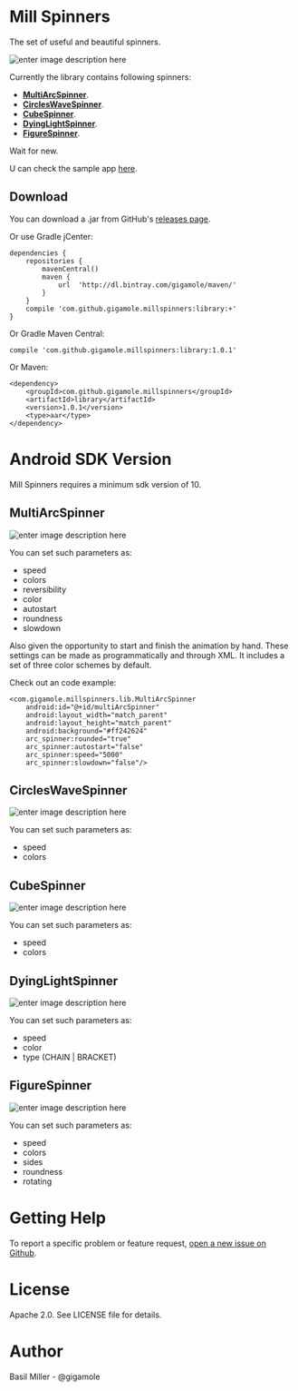 Mill Spinners
===================
The set of useful and beautiful spinners.

![enter image description here](https://lh3.googleusercontent.com/-bzGxaA_Oyk4/VR-miVWxGrI/AAAAAAAAAZE/tuTVk2dcRyQ/s0/Untitled-4.png "logo_title.png")

Currently the library contains following spinners:

 - [**MultiArcSpinner**](#multi_arc_spinner).
 - [**CirclesWaveSpinner**](#cws).
 - [**CubeSpinner**](#cs).
 - [**DyingLightSpinner**](#dls).
 - [**FigureSpinner**](#fs).

Wait for new.

U can check the sample app [here](https://github.com/GIGAMOLE/Mill-Spinners/tree/master/app).

Download
------------

You can download a .jar from GitHub's [releases page](https://github.com/GIGAMOLE/Mill-Spinners/releases).

Or use Gradle jCenter:

    dependencies {
        repositories {
            mavenCentral()
            maven {
                url  'http://dl.bintray.com/gigamole/maven/'
            }
        }
        compile 'com.github.gigamole.millspinners:library:+'
    }

Or Gradle Maven Central:

    compile 'com.github.gigamole.millspinners:library:1.0.1'

Or Maven:

    <dependency>
	    <groupId>com.github.gigamole.millspinners</groupId>
	    <artifactId>library</artifactId>
	    <version>1.0.1</version>
	    <type>aar</type>
    </dependency>

Android SDK Version
=========
Mill Spinners requires a minimum sdk version of 10.

<a name="multi_arc_spinner"></a>MultiArcSpinner
------------
![enter image description here](https://lh3.googleusercontent.com/-xmtjZYfrZ3g/VR-7WR2tQ1I/AAAAAAAAAZs/YzLSSYPukYE/s0/multi_arc_spinner.gif "multi_arc_spinner.gif")

You can set such parameters as:

 - speed
 - colors
 - reversibility
 - color
 - autostart
 - roundness
 - slowdown

Also given the opportunity to start and finish the animation by hand.
These settings can be made as programmatically and through XML.
It includes a set of three color schemes by default.

Check out an code example:

    <com.gigamole.millspinners.lib.MultiArcSpinner
        android:id="@+id/multiArcSpinner"
        android:layout_width="match_parent"
        android:layout_height="match_parent"
        android:background="#ff242624"
        arc_spinner:rounded="true"
        arc_spinner:autostart="false"
        arc_spinner:speed="5000"
        arc_spinner:slowdown="false"/>

<a name="cws"></a>CirclesWaveSpinner
------------
![enter image description here](https://lh5.googleusercontent.com/-PaQXf0zlY5E/VU00AZvffaI/AAAAAAAAAa4/VH36UhvzXl4/w153-h165-no/cws.gif)

You can set such parameters as:

 - speed
 - colors

<a name="cs"></a>CubeSpinner
------------
![enter image description here](https://lh4.googleusercontent.com/-ysG5WmZKG0w/VU00Ao5_MDI/AAAAAAAAAa0/bYf3v90XpcA/w144-h146-no/cs.gif)

You can set such parameters as:

- speed
- colors

<a name="dls"></a>DyingLightSpinner
------------
![enter image description here](https://lh5.googleusercontent.com/-X61M2jmXkTs/VU00AdyLk9I/AAAAAAAAAbI/4BKr42uJ4Vc/w170-h261-no/dls.gif)

You can set such parameters as:

- speed
- color
- type (CHAIN | BRACKET)

<a name="fs"></a>FigureSpinner
------------
![enter image description here](https://lh5.googleusercontent.com/-b8PfdN9PoLw/VU00BPNG2cI/AAAAAAAAAbE/AXDZuOMEb5k/w175-h262-no/fs.gif)

You can set such parameters as:

- speed
- colors
- sides
- roundness
- rotating

Getting Help
======

To report a specific problem or feature request, [open a new issue on Github](https://github.com/GIGAMOLE/Mill-Spinners/issues/new).

License
======
Apache 2.0. See LICENSE file for details.


Author
=======
Basil Miller - @gigamole